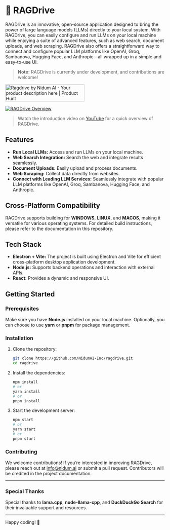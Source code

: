 # 🚀 RAGDrive

RAGDrive is an innovative, open-source application designed to bring the power of large language models (LLMs) directly to your local system. With RAGDrive, you can easily configure and run LLMs on your local machine while enjoying a suite of advanced features, such as web search, document uploads, and web scraping. RAGDrive also offers a straightforward way to connect and configure popular LLM platforms like OpenAI, Groq, Sambanova, Hugging Face, and Anthropic—all wrapped up in a simple and easy-to-use UI.

> **Note:** RAGDrive is currently under development, and contributions are welcome!

<a href="https://www.producthunt.com/posts/ragdrive-by-nidum-ai?utm_source=badge-featured&utm_medium=badge&utm_souce=badge-ragdrive-by-nidum-ai" target="_blank">
    <img src="https://api.producthunt.com/widgets/embed-image/v1/featured.svg?post_id=426429&theme=dark" 
         alt="Ragdrive by Nidum AI - Your product description here | Product Hunt" 
         style="width: 250px; height: 54px;" width="250" height="54" />
</a>

[![RAGDrive Overview](https://img.youtube.com/vi/X385Y6qkl28/maxresdefault.jpg)](https://www.youtube.com/watch?v=X385Y6qkl28&t=18s)
> Watch the introduction video on [YouTube](https://www.youtube.com/watch?v=X385Y6qkl28&t=18s) for a quick overview of RAGDrive.

## Features

- **Run Local LLMs:** Access and run LLMs on your local machine.
- **Web Search Integration:** Search the web and integrate results seamlessly.
- **Document Uploads:** Easily upload and process documents.
- **Web Scraping:** Collect data directly from websites.
- **Connect with Leading LLM Services:** Seamlessly integrate with popular LLM platforms like OpenAI, Groq, Sambanova, Hugging Face, and Anthropic.

## Cross-Platform Compatibility

RAGDrive supports building for **WINDOWS**, **LINUX**, and **MACOS**, making it versatile for various operating systems. For detailed build instructions, please refer to the documentation in this repository.

## Tech Stack

- **Electron + Vite:** The project is built using Electron and Vite for efficient cross-platform desktop application development.
- **Node.js:** Supports backend operations and interaction with external APIs.
- **React:** Provides a dynamic and responsive UI.

## Getting Started

### Prerequisites

Make sure you have **Node.js** installed on your local machine. Optionally, you can choose to use **yarn** or **pnpm** for package management.

### Installation

1. Clone the repository:
   ```bash
   git clone https://github.com/NidumAI-Inc/ragdrive.git
   cd ragdrive
   ```

2. Install the dependencies:
   ```bash
   npm install
   # or
   yarn install
   # or
   pnpm install
   ```

3. Start the development server:
   ```bash
   npm start
   # or
   yarn start
   # or
   pnpm start
   ```

### Contributing

We welcome contributions! If you’re interested in improving RAGDrive, please reach out at [info@nidum.ai](mailto:info@nidum.ai) or submit a pull request. Contributors will be credited in the project documentation.

---

### Special Thanks

Special thanks to **lama.cpp**, **node-llama-cpp**, and **DuckDuckGo Search** for their invaluable support and resources.

---

Happy coding! 🚀

